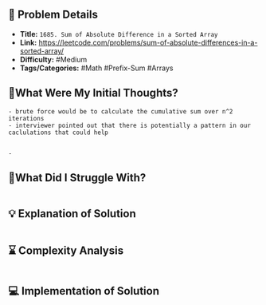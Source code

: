 ## 📝 Problem Details

- **Title:** `1685. Sum of Absolute Difference in a Sorted Array`
- **Link:** https://leetcode.com/problems/sum-of-absolute-differences-in-a-sorted-array/
- **Difficulty:** #Medium 
- **Tags/Categories:** #Math #Prefix-Sum #Arrays 

## 💭What Were My Initial Thoughts?

```
- brute force would be to calculate the cumulative sum over n^2 iterations
- interviewer pointed out that there is potentially a pattern in our caclulations that could help


- 
```

## 🤔What Did I Struggle With?

```

```

## 💡 Explanation of Solution

```

```

## ⌛ Complexity Analysis

```

```

## 💻 Implementation of Solution

```cpp

```